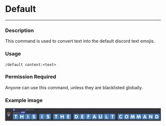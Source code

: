 # Default
---
### Description
This command is used to convert text into the default discord text emojis.
### Usage
```
/default content:<text>
```
### Permission Required
Anyone can use this command, unless they are blacklisted globally.

### Example image
![convert example](../images/convertdefault.png)
